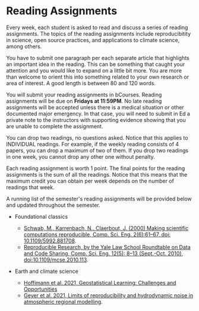 # Reading Assignments

Every week, each student is asked to read and discuss a series of reading assignments. The topics of the reading assignments include reproducibitity in science, open source practices, and applications to climate science, among others. 

You have to submit one paragraph per each separate article that highlights an important idea in the reading. This can be something that caught your attention and you would like to expand on a little bit more. You are more than welcome to orient this into something related to your own research or area of interest. A good length is between 80 and 120 words.

You will submit your reading assignments in bCourses. Reading assignments will be due on **Fridays at 11:59PM**. No late reading assignments will be accepted unless there is a medical situation or other documented major emergency. In that case, you will need to submit in Ed a private note to the instructors with supporting evidence showing that you are unable to complete the assignment. 

You can drop two readings, no questions asked. Notice that this applies to INDIVIDUAL readings. For example, if the weekly reading consists of 4 papers, you can drop a maximum of two of them. If you drop two readings in one week, you cannot drop any other one without penalty. 

Each reading assignment is worth 1 point. The final points for the reading assignments is the sum of all the readings. Notice that this means that the maximum credit you can obtain per week depends on the number of readings that week.
    
A running list of the semester's reading assignments will be provided below and updated throughout the semester.


* Foundational classics
    - [Schwab, M., Karrenbach, N., Claerbout, J. (2000) Making scientific computations reproducible, Comp. Sci. Eng. 2(6):61–67, doi: 10.1109/5992.881708](https://ieeexplore.ieee.org/document/881708).
    - [Reproducible Research, by the Yale Law School Roundtable on Data and Code Sharing, Comp. Sci. Eng. 12(5): 8–13 (Sept.-Oct. 2010), doi:10.1109/mcse.2010.113](https://ieeexplore.ieee.org/document/5562471).


* Earth and climate science
    - [Hoffimann et al. 2021, Geostatistical Learning: Challenges and Opportunities](https://arxiv.org/abs/2102.08791)
    - [Geyer et al. 2021, Limits of reproducibility and hydrodynamic noise in atmospheric regional modelling](https://www.nature.com/articles/s43247-020-00085-4).

